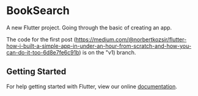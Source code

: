 # BookSearch

A new Flutter project. Going through the basic of creating an app.


The code for the first post (https://medium.com/@norbertkozsir/flutter-how-i-built-a-simple-app-in-under-an-hour-from-scratch-and-how-you-can-do-it-too-6d8e7fe6c91b) is on the "v1) branch.

## Getting Started

For help getting started with Flutter, view our online
[documentation](http://flutter.io/).
